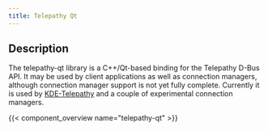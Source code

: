 ```yaml
---
title: Telepathy Qt
---
```


## Description

The telepathy-qt library is a C++/Qt-based binding for the Telepathy D-Bus API. It may be used by client applications as well as connection managers, although connection manager support is not yet fully complete. Currently it is used by [KDE-Telepathy](https://community.kde.org/KTp) and a couple of experimental connection managers.

{{< component_overview name="telepathy-qt" >}}
